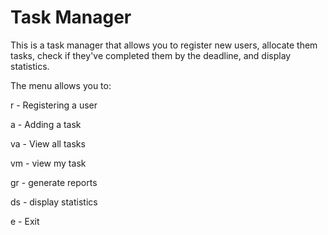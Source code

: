 # Task Manager
This is a task manager that allows you to register new users, allocate them tasks, check if they've completed them by the deadline, and display statistics.

The menu allows you to:

r - Registering a user

a - Adding a task

va - View all tasks

vm - view my task

gr - generate reports

ds - display statistics

e - Exit

